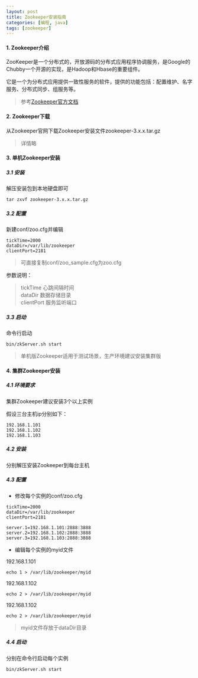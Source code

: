 ```yaml
---
layout: post
title: Zookeeper安装指南
categories: [编程, java]
tags: [zookeeper]
---
```


#### 1. Zookeeper介绍
ZooKeeper是一个分布式的，开放源码的分布式应用程序协调服务，是Google的Chubby一个开源的实现，是Hadoop和Hbase的重要组件。

它是一个为分布式应用提供一致性服务的软件，提供的功能包括：配置维护、名字服务、分布式同步、组服务等。

> 参考[Zookeeper官方文档](http://zookeeper.apache.org/)

#### 2. Zookeeper下载
从Zookeeper官网下载Zookeeper安装文件zookeeper-3.x.x.tar.gz

> 详情略

#### 3. 单机Zookeeper安装
##### 3.1 安装
解压安装包到本地硬盘即可
```shell
tar zxvf zookeeper-3.x.x.tar.gz
```

##### 3.2 配置
新建conf/zoo.cfg并编辑
```properties
tickTime=2000
dataDir=/var/lib/zookeeper
clientPort=2181
```
> 可直接复制conf/zoo_sample.cfg为zoo.cfg

参数说明：

> tickTime 心跳间隔时间   
> dataDir 数据存储目录   
> clientPort 服务监听端口

##### 3.3 启动
命令行启动

```
bin/zkServer.sh start
```

> 单机版Zookeeper适用于测试场景，生产环境建议安装集群版

#### 4. 集群Zookeeper安装

##### 4.1 环境要求
集群Zookeeper建议安装3个以上实例

假设三台主机ip分别如下：
```
192.168.1.101
192.168.1.102
192.168.1.103
```

##### 4.2 安装
分别解压安装Zookeeper到每台主机

##### 4.3 配置

* 修改每个实例的conf/zoo.cfg

```properties
tickTime=2000
dataDir=/var/lib/zookeeper
clientPort=2181

server.1=192.168.1.101:2888:3888
server.2=192.168.1.102:2888:3888
server.3=192.168.1.103:2888:3888
```

* 编辑每个实例的myid文件

192.168.1.101
```
echo 1 > /var/lib/zookeeper/myid
```

192.168.1.102
```
echo 2 > /var/lib/zookeeper/myid
```

192.168.1.102
```
echo 2 > /var/lib/zookeeper/myid
```

> myid文件存放于dataDir目录

##### 4.4 启动
分别在命令行启动每个实例

```
bin/zkServer.sh start
```
